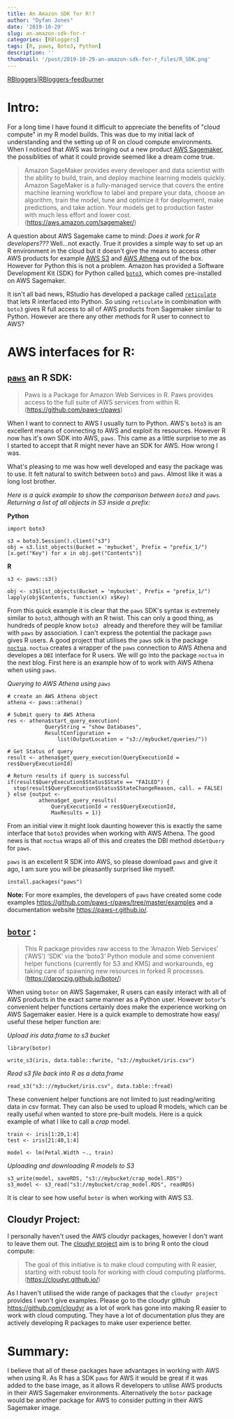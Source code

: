 ```yaml
---
title: An Amazon SDK for R!?
author: "Dyfan Jones"
date: '2019-10-29'
slug: an-amazon-sdk-for-r
categories: [RBloggers]
tags: [R, paws, Boto3, Python]
description: ''
thumbnail: '/post/2019-10-29-an-amazon-sdk-for-r_files/R_SDK.png'
---
```


[RBloggers](https://www.r-bloggers.com)|[RBloggers-feedburner](https://feeds.feedburner.com/RBloggers)

# Intro:

For a long time I have found it difficult to appreciate the benefits of "cloud compute" in my R model builds. This was due to my initial lack of understanding and the setting up of R on cloud compute environments. When I noticed that AWS was bringing out a new product [AWS Sagemaker](https://aws.amazon.com/sagemaker/), the possiblities of what it could provide seemed like a dream come true. 

> Amazon SageMaker provides every developer and data scientist with the ability to build, train, and deploy machine learning models quickly. Amazon SageMaker is a fully-managed service that covers the entire machine learning workflow to label and prepare your data, choose an algorithm, train the model, tune and optimize it for deployment, make predictions, and take action. Your models get to production faster with much less effort and lower cost. (https://aws.amazon.com/sagemaker/)

A question about AWS Sagemake came to mind: *Does it work for R developers???* Well...not exactly. True it provides a simple way to set up an R environment in the cloud but it doesn't give the means to access other AWS products for example [AWS S3](https://aws.amazon.com/s3/) and [AWS Athena](https://aws.amazon.com/athena/) out of the box. However for Python this is not a problem. Amazon has provided a Software Development Kit (SDK) for Python called [`boto3`](https://boto3.amazonaws.com/v1/documentation/api/latest/index.html), which comes pre-installed on AWS Sagemaker. 

It isn't all bad news, RStudio has developed a package called [`reticulate`](https://rstudio.github.io/reticulate/) that lets R interfaced into Python. So using `reticulate` in combination with `boto3` gives R full access to all of AWS products from Sagemaker similar to Python. However are there any other methods for R user to connect to AWS? 

# AWS interfaces for R:

## [`paws`](https://paws-r.github.io/) an R SDK:

> Paws is a Package for Amazon Web Services in R. Paws provides access to the full suite of AWS services from within R.(https://github.com/paws-r/paws)

When I want to connect to AWS I usually turn to Python. AWS's `boto3` is an excellent means of connecting to AWS and exploit its resources. However R now has it's own SDK into AWS, `paws`. This came as a little surprise to me as I started to accept that R might never have an SDK for AWS. How wrong I was. 

What's pleasing to me was how well developed and easy the package was to use. It felt natural to switch between `boto3` and `paws`. Almost like it was a long lost brother. 

*Here is a quick example to show the comparison between `boto3` and `paws`. Returning a list of all objects in S3 inside a prefix:*

**Python**

```
import boto3

s3 = boto3.Session().client("s3")
obj = s3.list_objects(Bucket = 'mybucket', Prefix = "prefix_1/")
[x.get("Key") for x in obj.get("Contents")]

```

**R**
```
s3 <- paws::s3()

obj <- s3$list_objects(Bucket = 'mybucket', Prefix = "prefix_1/")
lapply(obj$Contents, function(x) x$Key)
```

From this quick example it is clear that the `paws` SDK's syntax is extremely similar to `boto3`, although with an R twist. This can only a good thing, as hundreds of people know `boto3 ` already and therefore they will be familiar with `paws` by association. I can't express the potential the package `paws` gives R users. A good project that utilises the `paws` sdk is the package [`noctua`](https://cran.r-project.org/web/packages/noctua/index.html). `noctua` creates a wrapper of the `paws` connection to AWS Athena and developes a `DBI` interface for R users. We will go into the package `noctua` in the next blog. First here is an example how of to work with AWS Athena when using `paws`.

*Querying to AWS Athena using `paws`*
```
# create an AWS Athena object
athena <- paws::athena()

# Submit query to AWS Athena
res <- athena$start_query_execution(
            QueryString = "show Databases",
            ResultConfiguration = 
                list(OutputLocation = "s3://mybucket/queries/"))

# Get Status of query
result <- athena$get_query_execution(QueryExecutionId = res$QueryExecutionId)

# Return results if query is successful
if(result$QueryExecution$Status$State == "FAILED") {
  stop(result$QueryExecution$Status$StateChangeReason, call. = FALSE)
} else {output <- 
          athena$get_query_results(
              QueryExecutionId = res$QueryExecutionId,
              MaxResults = 1)}
```

From an initial view it might look daunting however this is exactly the same interface that `boto3` provides when working with AWS Athena. The good news is that `noctua` wraps all of this and creates the DBI method `dbGetQuery` for `paws`.

`paws` is an excellent R SDK into AWS, so please download `paws` and give it ago, I am sure you will be pleasantly surprised like myself.

```
install.packages("paws")
```

**Note:** For more examples, the developers of `paws` have created some code examples https://github.com/paws-r/paws/tree/master/examples and a  documentation website https://paws-r.github.io/.

## [`botor`](https://daroczig.github.io/botor/) :

> This R package provides raw access to the ‘Amazon Web Services’ (‘AWS’) ‘SDK’ via the ‘boto3’ Python module and some convenient helper functions (currently for S3 and KMS) and workarounds, eg taking care of spawning new resources in forked R processes. (https://daroczig.github.io/botor/)

When using `botor` on AWS Sagemaker, R users can easily interact with all of AWS products in the exact same manner as a Python user. However `botor`'s convenient helper functions certainly does make the experience working on AWS Sagemaker easier. Here is a quick example to demostrate how easy/ useful these helper function are:

*Upload iris data.frame to s3 bucket*

```
library(botor)

write_s3(iris, data.table::fwrite, "s3://mybucket/iris.csv")
```

*Read s3 file back into R as a data.frame*

```
read_s3("s3:://mybucket/iris.csv", data.table::fread)

```

These convenient helper functions are not limited to just reading/writing data in csv format. They can also be used to upload R models, which can be really useful when wanted to store pre-built models. Here is a quick example of what I like to call a *crap* model.

```
train <- iris[1:20,1:4]
test <- iris[21:40,1:4]
 
model <- lm(Petal.Width ~., train)

```

*Uploading and downloading R models to S3*

```
s3_write(model, saveRDS, "s3://mybucket/crap_model.RDS")
s3_model <- s3_read("s3://mybucket/crap_model.RDS", readRDS)
```

It is clear to see how useful `botor` is when working with AWS S3.

## Cloudyr Project:

I personally haven't used the AWS cloudyr packages, however I don't want to leave them out. The [cloudyr project](https://cloudyr.github.io/) aim is to bring R onto the cloud compute:

> The goal of this initiative is to make cloud computing with R easier, starting with robust tools for working with cloud computing platforms.(https://cloudyr.github.io/)

As I haven't utilised the wide range of packages that the `cloudyr project` provides I won't give examples. Please go to the cloudyr github https://github.com/cloudyr as a lot of work has gone into making R easier to work with cloud computing. They have a lot of documentation plus they are actively developing R packages to make user experience better.

# Summary:

I believe that all of these packages have advantages in working with AWS when using R. As R has a SDK `paws` for AWS it would be great if it was added to the base image, as it allows R developers to utilise AWS products in their AWS Sagemaker environments. Alternatively the `botor` package would be another package for AWS to consider putting in their AWS Sagemaker image.
